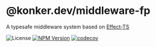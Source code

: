 # @konker.dev/middleware-fp

A typesafe middleware system based on [Effect-TS](https://www.effect.website/)

![License](https://img.shields.io/github/license/konkerdotdev/middleware-fp)
[![NPM Version](https://img.shields.io/npm/v/%40konker.dev%2Fmiddleware-fp)](https://www.npmjs.com/package/@konker.dev/middleware-fp)
[![codecov](https://codecov.io/gh/konker/konker.dev/graph/badge.svg?token=G0CMXHW679&flag=@konker.dev/middleware-fp)](https://codecov.io/gh/konker/konker.dev?flags[0]=@konker.dev/middleware-fp)
